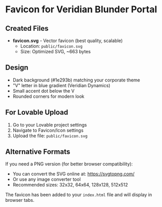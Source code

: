 # Favicon for Veridian Blunder Portal

## Created Files
- **favicon.svg** - Vector favicon (best quality, scalable)
  - Location: `public/favicon.svg`
  - Size: Optimized SVG, ~663 bytes

## Design
- Dark background (#1e293b) matching your corporate theme
- "V" letter in blue gradient (Veridian Dynamics)
- Small accent dot below the V
- Rounded corners for modern look

## For Lovable Upload
1. Go to your Lovable project settings
2. Navigate to Favicon/Icon settings
3. Upload the file: `public/favicon.svg`

## Alternative Formats
If you need a PNG version (for better browser compatibility):
- You can convert the SVG online at: https://svgtopng.com/
- Or use any image converter tool
- Recommended sizes: 32x32, 64x64, 128x128, 512x512

The favicon has been added to your `index.html` file and will display in browser tabs.

